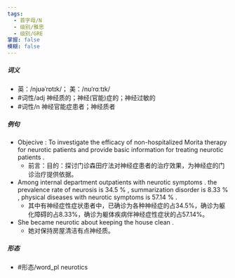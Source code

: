 ```yaml
---
tags:
  - 首字母/N
  - 级别/雅思
  - 级别/GRE
掌握: false
模糊: false
---
```

##### 词义
- 英：/njʊəˈrɒtɪk/； 美：/nʊˈrɑːtɪk/
- #词性/adj  神经质的；神经(官能)症的；神经过敏的
- #词性/n  神经官能症患者；神经质者
##### 例句
- Objecive : To investigate the efficacy of non-hospitalized Morita therapy for neurotic patients and provide basic information for treating neurotic patients .
	- 前言：目的：探讨门诊森田疗法对神经症患者的治疗效果，为神经症的门诊治疗提供依据。
- Among internal department outpatients with neurotic symptoms . the prevalence rate of neurosis is 34.5 % , summarization disorder is 8.33 % , physical diseases with neurotic symptoms is 57.14 % .
	- 其中有神经症性症状患者中，已确诊为各种神经症的占34.5%，确诊为躯化障碍的占8.33%，确诊为躯体疾病伴神经症性症状的占57.14%。
- She became neurotic about keeping the house clean .
	- 她对保持房屋清洁有点神经质。
##### 形态
- #形态/word_pl neurotics
